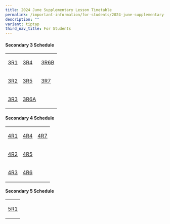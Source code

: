 ```yaml
---
title: 2024 June Supplementary Lesson Timetable
permalink: /important-information/for-students/2024-june-supplementary-lesson-timetable/
description: ""
variant: tiptap
third_nav_title: For Students
---
```

<h4>Secondary 3 Schedule</h4>
<table style="minWidth: 75px">
<colgroup>
<col>
<col>
<col>
</colgroup>
<tbody>
<tr>
<td rowspan="1" colspan="1">
<p><a href="https://drive.google.com/file/d/1U9FfA9F3Z7iwDTegnnbbVlEjTXfYy-IS/view?usp=sharing" rel="noopener noreferrer nofollow" target="_blank">3R1</a>
</p>
</td>
<td rowspan="1" colspan="1">
<p><a href="https://drive.google.com/file/d/1pWxNIKUKG-1_N2tklat9LY463cVfjCDk/view?usp=sharing" rel="noopener noreferrer nofollow" target="_blank">3R4</a>
</p>
</td>
<td rowspan="1" colspan="1">
<p><a href="https://drive.google.com/file/d/1lDbgyBUGFc1U8v5qnAz7hZMwXodmWFeT/view?usp=sharing" rel="noopener noreferrer nofollow" target="_blank">3R6B</a>
</p>
</td>
</tr>
<tr>
<td rowspan="1" colspan="1">
<p><a href="https://drive.google.com/file/d/1Vh8OE-34Kpoa9WVeOsv8mpbmAOr_92eS/view?usp=sharing" rel="noopener noreferrer nofollow" target="_blank">3R2</a>
</p>
</td>
<td rowspan="1" colspan="1">
<p><a href="https://drive.google.com/file/d/1mpwnizOMkVhgtOzyzLCI1UEeBCkEiWAX/view?usp=sharing" rel="noopener noreferrer nofollow" target="_blank">3R5</a>
</p>
</td>
<td rowspan="1" colspan="1">
<p><a href="https://drive.google.com/file/d/1hi02yRLMvrlq1WiF2qn-t7TFN_9GuhX2/view?usp=sharing" rel="noopener noreferrer nofollow" target="_blank">3R7</a>
</p>
</td>
</tr>
<tr>
<td rowspan="1" colspan="1">
<p><a href="https://drive.google.com/file/d/19W2eE_La_dCssKxrFSPSpRnHPaKYE3h7/view?usp=sharing" rel="noopener noreferrer nofollow" target="_blank">3R3</a>
</p>
</td>
<td rowspan="1" colspan="1">
<p><a href="https://drive.google.com/file/d/10sqY4z-Y9PSY5ZDRf4MFNvpcEkXMA0pF/view?usp=sharing" rel="noopener noreferrer nofollow" target="_blank">3R6A</a>
</p>
</td>
<td rowspan="1" colspan="1">
<p></p>
</td>
</tr>
</tbody>
</table>
<h4>Secondary 4 Schedule</h4>
<p></p>
<table style="minWidth: 75px">
<colgroup>
<col>
<col>
<col>
</colgroup>
<tbody>
<tr>
<td rowspan="1" colspan="1">
<p><a href="https://drive.google.com/file/d/1aOMmYx_JRhDyAZDhkWVmQ1dKvpMwuHFH/view?usp=drive_link" rel="noopener noreferrer nofollow" target="_blank">4R1</a>
</p>
</td>
<td rowspan="1" colspan="1">
<p><a href="https://drive.google.com/file/d/1QOnlWoBqHMKeYZu2plylIsdmiTV49Nye/view?usp=drive_link" rel="noopener noreferrer nofollow" target="_blank">4R4</a>
</p>
</td>
<td rowspan="1" colspan="1">
<p><a href="https://drive.google.com/file/d/19QjQAdeKSWdn5hwxfmFgxm7eXuujCMjj/view?usp=drive_link" rel="noopener noreferrer nofollow" target="_blank">4R7</a>
</p>
</td>
</tr>
<tr>
<td rowspan="1" colspan="1">
<p><a href="https://drive.google.com/file/d/1ESp_b4lodptXyvhma5UzVfPBEFMZLYCR/view?usp=drive_link" rel="noopener noreferrer nofollow" target="_blank">4R2</a>
</p>
</td>
<td rowspan="1" colspan="1">
<p><a href="https://drive.google.com/file/d/1KwGRWJKuINeJrTamD7w1kV9HqOUlZ_N1/view?usp=drive_link" rel="noopener noreferrer nofollow" target="_blank">4R5</a>
</p>
</td>
<td rowspan="1" colspan="1">
<p></p>
</td>
</tr>
<tr>
<td rowspan="1" colspan="1">
<p><a href="https://drive.google.com/file/d/19piCP7SSqcnEwLwyC00XUpDdSTemBygs/view?usp=drive_link" rel="noopener noreferrer nofollow" target="_blank">4R3</a>
</p>
</td>
<td rowspan="1" colspan="1">
<p><a href="https://drive.google.com/file/d/1oJ_6XYSdOsIlNvXjvY5MIkeI7bDlhdR9/view?usp=drive_link" rel="noopener noreferrer nofollow" target="_blank">4R6</a>
</p>
</td>
<td rowspan="1" colspan="1">
<p></p>
</td>
</tr>
</tbody>
</table>
<h4>Secondary 5 Schedule</h4>
<table style="minWidth: 25px">
<colgroup>
<col>
</colgroup>
<tbody>
<tr>
<td rowspan="1" colspan="1">
<p><a href="https://drive.google.com/file/d/1trtltodsMXyOB8AMYAlXC46XBdqz6RkN/view?usp=drive_link" rel="noopener noreferrer nofollow" target="_blank">5R1</a>
</p>
</td>
</tr>
</tbody>
</table>
<p></p>